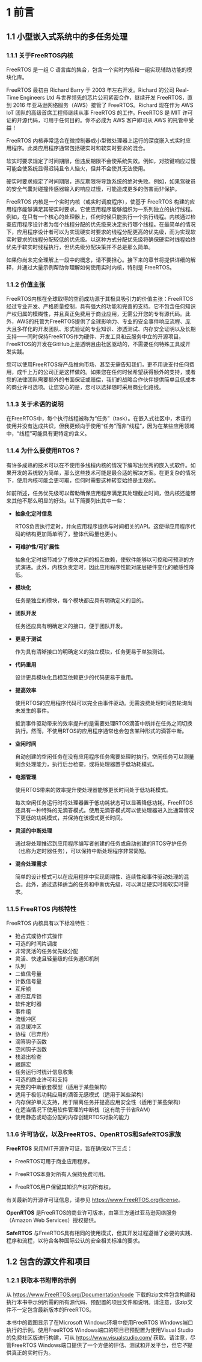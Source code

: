 # 1 前言

## 1.1 小型嵌入式系统中的多任务处理

### 1.1.1 关于FreeRTOS内核

FreeRTOS 是一组 C 语言库的集合，包含一个实时内核和一组实现辅助功能的模块化库。

FreeRTOS 最初由 Richard Barry 于 2003 年左右开发。Richard 的公司 Real-Time Engineers Ltd 与世界领先的芯片公司紧密合作，继续开发 FreeRTOS，直到 2016 年亚马逊网络服务（AWS）接管了 FreeRTOS。Richard 现在作为 AWS IoT 团队的高级首席工程师继续从事 FreeRTOS 的工作。FreeRTOS 是 MIT 许可证的开源代码，可用于任何目的。你不必成为 AWS 客户即可从 AWS 的托管中受益！

FreeRTOS 内核非常适合在微控制器或小型微处理器上运行的深度嵌入式实时应用程序。此类应用程序通常包括硬实时和软实时要求的混合。

软实时要求规定了时间期限，但违反期限不会使系统失效。例如，对按键响应过慢可能会使系统显得迟钝且令人恼火，但并不会使其无法使用。

硬实时要求规定了时间期限，违反期限将导致系统的绝对失败。例如，如果驾驶员的安全气囊对碰撞传感器输入的响应过慢，可能造成更多的伤害而非保护。

FreeRTOS 内核是一个实时内核（或实时调度程序），使基于 FreeRTOS 构建的应用程序能够满足其硬实时要求。它使应用程序能够组织为一系列独立的执行线程。例如，在只有一个核心的处理器上，任何时候只能执行一个执行线程。内核通过检查应用程序设计者为每个线程分配的优先级来决定执行哪个线程。在最简单的情况下，应用程序设计者可以为实现硬实时要求的线程分配更高的优先级，而为实现软实时要求的线程分配较低的优先级。以这种方式分配优先级将确保硬实时线程始终优先于软实时线程执行，但优先级分配决策并不总是那么简单。

如果你尚未完全理解上一段中的概念，请不要担心。接下来的章节将提供详细的解释，并通过大量示例帮助你理解如何使用实时内核，特别是 FreeRTOS。


### 1.1.2 价值主张

FreeRTOS内核在全球取得的空前成功源于其极具吸引力的价值主张：FreeRTOS经过专业开发、严格质量控制，具有强大的功能和完善的支持。它不包含任何知识产权归属的模糊性，并且真正免费用于商业应用，无需公开您的专有源代码。此外，AWS的托管为FreeRTOS提供了全球影响力、专业的安全事件响应流程、庞大且多样化的开发团队、形式验证的专业知识、渗透测试、内存安全证明以及长期支持——同时保持FreeRTOS作为硬件、开发工具和云服务中立的开源项目。FreeRTOS的开发在GitHub上是透明且由社区驱动的，不需要任何特殊工具或开发实践。

您可以使用FreeRTOS将产品推向市场，甚至无需告知我们，更不用说支付任何费用，成千上万的公司正是这样做的。如果您在任何时候希望获得额外的支持，或者您的法律团队需要额外的书面保证或赔偿，我们的战略合作伙伴提供简单且低成本的商业许可选项。让您安心的是，您可以选择随时采用商业化路线。


### 1.1.3 关于术语的说明

在FreeRTOS中，每个执行线程被称为“任务”（task）。在嵌入式社区中，术语的使用并没有达成共识，但我更倾向于使用“任务”而非“线程”，因为在某些应用领域中，“线程”可能具有更特定的含义。

### 1.1.4 为什么要使用RTOS？

有许多成熟的技术可以在不使用多线程内核的情况下编写出优秀的嵌入式软件。如果开发的系统较为简单，那么这些技术可能是最合适的解决方案。在更复杂的情况下，使用内核可能会更可取，但何时需要这种转变始终是主观的。

如前所述，任务优先级可以帮助确保应用程序满足其处理截止时间，但内核还能带来其他不那么明显的好处。以下简要列出其中一些：

- **抽象化定时信息**

  RTOS负责执行定时，并向应用程序提供与时间相关的API。这使得应用程序代码的结构更加简单明了，整体代码量也更小。

- **可维护性/可扩展性**

  抽象化定时细节减少了模块之间的相互依赖，使软件能够以可控和可预测的方式演进。此外，内核负责定时，因此应用程序性能对底层硬件变化的敏感性降低。

- **模块化**

  任务是独立的模块，每个模块都应具有明确定义的目的。

- **团队开发**

  任务还应具有明确定义的接口，便于团队开发。

- **更易于测试**

  作为具有清晰接口的明确定义的独立模块，任务更易于单独测试。

- **代码重用**

  设计更具模块化且相互依赖更少的代码更易于重用。

- **提高效率**

  使用RTOS的应用程序代码可以完全由事件驱动。无需浪费处理时间去轮询尚未发生的事件。

  抵消事件驱动带来的效率提升的是需要处理RTOS滴答中断并在任务之间切换执行。然而，不使用RTOS的应用程序通常也会包含某种形式的滴答中断。

- **空闲时间**

  自动创建的空闲任务在没有应用程序任务需要处理时执行。空闲任务可以测量剩余处理能力，执行后台检查，或将处理器置于低功耗模式。

- **电源管理**

  使用RTOS带来的效率提升使处理器能够更长时间处于低功耗模式。

  每次空闲任务运行时将处理器置于低功耗状态可以显著降低功耗。FreeRTOS还具有一种特殊的无滴答模式。使用无滴答模式可以使处理器进入比通常情况下更低的功耗模式，并保持在该模式更长时间。

- **灵活的中断处理**

  通过将处理推迟到应用程序编写者创建的任务或自动创建的RTOS守护任务（也称为定时器任务），可以保持中断处理程序非常简短。

- **混合处理需求**

  简单的设计模式可以在应用程序中实现周期性、连续性和事件驱动处理的混合。此外，通过选择适当的任务和中断优先级，可以满足硬实时和软实时需求。


### 1.1.5 FreeRTOS 内核特性

FreeRTOS 内核具有以下标准特性：

- 抢占式或协作式操作
- 可选的时间片调度
- 非常灵活的任务优先级分配
- 灵活、快速且轻量级的任务通知机制
- 队列
- 二值信号量
- 计数信号量
- 互斥锁
- 递归互斥锁
- 软件定时器
- 事件组
- 流缓冲区
- 消息缓冲区
- 协程（已弃用）
- 滴答钩子函数
- 空闲钩子函数
- 栈溢出检查
- 跟踪宏
- 任务运行时统计信息收集
- 可选的商业许可和支持
- 完整的中断嵌套模型（适用于某些架构）
- 适用于极低功耗应用的滴答无感模式（适用于某些架构）
- 内存保护单元支持，用于隔离任务并提高应用安全性（适用于某些架构）
- 在适当情况下使用软件管理的中断栈（这有助于节省RAM）
- 使用静态或动态分配的内存创建RTOS对象的能力


### 1.1.6 许可协议，以及FreeRTOS、OpenRTOS和SafeRTOS家族

**FreeRTOS** 采用MIT开源许可证，旨在确保以下三点：

- FreeRTOS可用于商业应用程序。

- FreeRTOS本身对所有人保持免费可用。

- FreeRTOS用户保留其知识产权的所有权。

有关最新的开源许可证信息，请参见 <https://www.FreeRTOS.org/license>。

**OpenRTOS** 是FreeRTOS的商业许可版本，由第三方通过亚马逊网络服务（Amazon Web Services）授权提供。

**SafeRTOS** 与FreeRTOS具有相同的使用模式，但其开发过程遵循了必要的实践、程序和流程，以符合各种国际公认的安全相关标准的要求。

## 1.2 包含的源文件和项目

### 1.2.1 获取本书附带的示例

从 <https://www.FreeRTOS.org/Documentation/code> 下载的zip文件包含构建和执行本书中示例所需的所有源代码、预配置的项目文件和说明。请注意，该zip文件不一定包含最新版本的FreeRTOS。

本书中的截图显示了在Microsoft Windows环境中使用FreeRTOS Windows端口执行的示例。使用FreeRTOS Windows端口的项目已预配置为使用Visual Studio的免费社区版进行构建，可从 <https://www.visualstudio.com/> 获取。请注意，尽管FreeRTOS Windows端口提供了一个方便的评估、测试和开发平台，但它*不*提供真正的实时行为。


